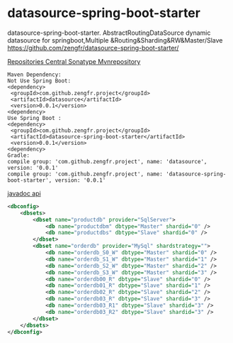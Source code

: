 # datasource-spring-boot-starter
datasource-spring-boot-starter. AbstractRoutingDataSource dynamic datasource for springboot,Multiple &Routing&Sharding&RW&Master/Slave
https://github.com/zengfr/datasource-spring-boot-starter/

[Repositories Central Sonatype Mvnrepository](https://mvnrepository.com/search?q=com.github.zengfr.project)
```
Maven Dependency:
Not Use Spring Boot:
<dependency>
 <groupId>com.github.zengfr.project</groupId>
 <artifactId>datasource</artifactId>
 <version>0.0.1</version>
<dependency>
Use Spring Boot :
<dependency>
 <groupId>com.github.zengfr.project</groupId>
 <artifactId>datasource-spring-boot-starter</artifactId>
 <version>0.0.1</version>
<dependency>
Gradle:
compile group: 'com.github.zengfr.project', name: 'datasource', version: '0.0.1'
compile group: 'com.github.zengfr.project', name: 'datasource-spring-boot-starter', version: '0.0.1'
```
[javadoc api](https://oss.sonatype.org/service/local/repositories/releases/archive/com/github/zengfr/project/datasource/0.0.1/datasource-0.0.1-javadoc.jar/!/index.html)
```dbconfig.xml
<dbconfig>
	<dbsets>
		<dbset name="productdb" provider="SqlServer">
			<db name="productdbm" dbtype="Master" shardid="0" />
			<db name="productdbs" dbtype="Slave" shardid="0" />
		</dbset>
		<dbset name="orderdb" provider="MySql" shardstrategy="">
			<db name="orderdb_S0_W" dbtype="Master" shardid="0" />
			<db name="orderdb_S1_W" dbtype="Master" shardid="1" />
			<db name="orderdb_S2_W" dbtype="Master" shardid="2" />
			<db name="orderdb_S3_W" dbtype="Master" shardid="3" />
			<db name="orderdb00_R" dbtype="Slave" shardid="0" />
			<db name="orderdb01_R" dbtype="Slave" shardid="1" />
			<db name="orderdb02_R" dbtype="Slave" shardid="2" />
			<db name="orderdb03_R" dbtype="Slave" shardid="3" />
			<db name="orderdb03_R1" dbtype="Slave" shardid="3" />
			<db name="orderdb03_R2" dbtype="Slave" shardid="3" />
		</dbset>
	</dbsets>
</dbconfig> 
```
